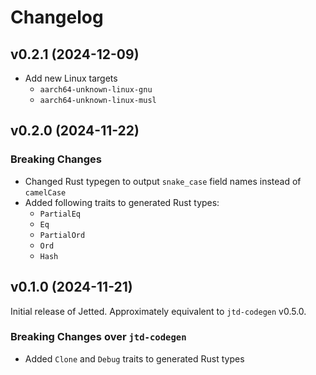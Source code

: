 # Changelog

## v0.2.1 (2024-12-09)

- Add new Linux targets
  - `aarch64-unknown-linux-gnu`
  - `aarch64-unknown-linux-musl`

## v0.2.0 (2024-11-22)

### Breaking Changes

- Changed Rust typegen to output `snake_case` field names instead of `camelCase`
- Added following traits to generated Rust types:
  - `PartialEq`
  - `Eq`
  - `PartialOrd`
  - `Ord`
  - `Hash`

## v0.1.0 (2024-11-21)

Initial release of Jetted. Approximately equivalent to `jtd-codegen` v0.5.0.

### Breaking Changes over `jtd-codegen`

- Added `Clone` and `Debug` traits to generated Rust types
